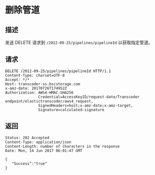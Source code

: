 # 删除管道

## 描述
发送 DELETE 请求到 `/2012-09-25/pipelines/pipelineId` 以获取指定管道。


## 请求
```
DELETE /2012-09-25/pipelines/pipelineId HTTP/1.1
Content-Type: charset=UTF-8
Accept: */*
Host: transcoder-ss.bscstorage.com
x-amz-date: 20170726T174952Z
Authorization: AWS4-HMAC-SHA256
               Credential=AccessKeyID/request-date/Transcoder endpoint/elastictranscoder/aws4_request,
               SignedHeaders=host;x-amz-date;x-amz-target,
               Signature=calculated-signature
```

## 返回

```
Status: 202 Accepted
Content-Type: application/json
Content-Length: number of characters in the response
Date: Mon, 14 Jun 2017 06:01:47 GMT

{
   "Success":"true"
}
```
